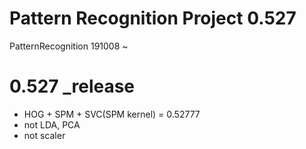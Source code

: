 # Pattern Recognition Project 0.527
PatternRecognition 191008 ~

# 0.527 _release
- HOG + SPM + SVC(SPM kernel) = 0.52777
- not LDA, PCA
- not scaler
